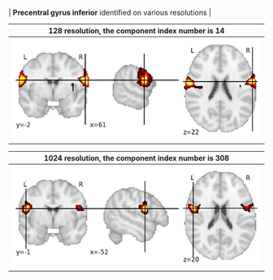 


| **Precentral gyrus inferior** identified on various resolutions |

| 128 resolution, the component index number is 14|  
|:---:|  
| ![Component 128](../128/final/14.jpg "From component 128: Precentral gyrus inferior") |

| 1024 resolution, the component index number is 308|  
|:---:|  
| ![Component 1024](../1024/final/308.jpg "From component 1024: Precentral gyrus inferior") |